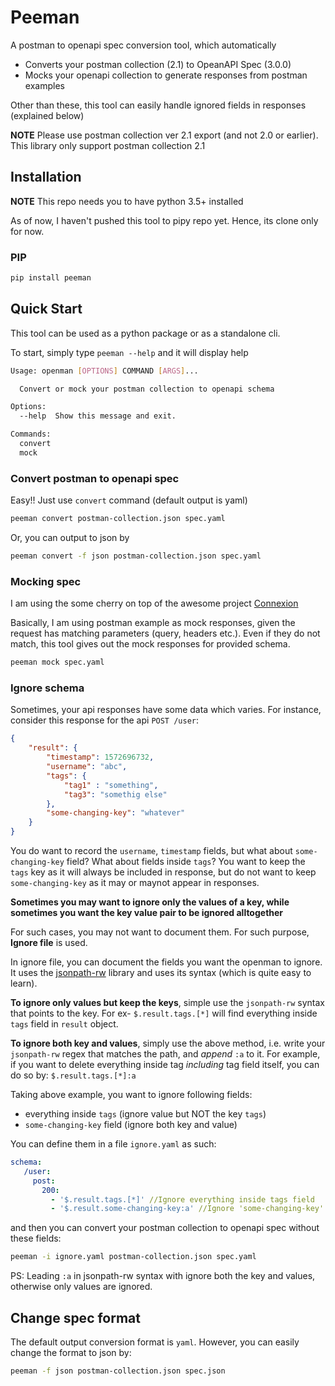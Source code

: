 # Peeman

A postman to openapi spec conversion tool, which automatically

- Converts your postman collection (2.1) to OpeanAPI Spec (3.0.0)
- Mocks your openapi collection to generate responses from postman examples

Other than these, this tool can easily handle ignored fields in responses (explained below)

**NOTE** Please use postman collection ver 2.1 export (and not 2.0 or earlier). This library only support postman collection 2.1

## Installation

**NOTE** This repo needs you to have python 3.5+ installed

As of now, I haven't pushed this tool to pipy repo yet. Hence, its clone only for now.

### PIP

```sh
pip install peeman
```


## Quick Start

This tool can be used as a python package or as a standalone cli.

To start, simply type `peeman --help` and it will display help

```sh
Usage: openman [OPTIONS] COMMAND [ARGS]...

  Convert or mock your postman collection to openapi schema

Options:
  --help  Show this message and exit.

Commands:
  convert
  mock
```

### Convert postman to openapi spec

Easy!! Just use `convert` command (default output is yaml)

```sh
peeman convert postman-collection.json spec.yaml
```

Or, you can output to json by

```sh
peeman convert -f json postman-collection.json spec.yaml
```

### Mocking spec

I am using the some cherry on top of the awesome project [Connexion](https://github.com/zalando/connexion)

Basically, I am using postman example as mock responses, given the request has matching parameters (query, headers etc.). Even if they do not match, this tool gives out the mock responses for provided schema.

```sh
peeman mock spec.yaml
```

### Ignore schema

Sometimes, your api responses have some data which varies. For instance, consider this response for the api `POST /user`:

```json
{
    "result": {
        "timestamp": 1572696732,
        "username": "abc",
        "tags": {
            "tag1" : "something",
            "tag3": "somethig else"
        },
        "some-changing-key": "whatever"
    }
}
```

You do want to record the `username`, `timestamp` fields, but what about `some-changing-key` field? What about fields inside `tags`? You want to keep the `tags` key as it will always be included in response, but do not want to keep `some-changing-key` as it may or maynot appear in responses.

**Sometimes you may want to ignore only the values of a key, while sometimes you want the key value pair to be ignored alltogether**

For such cases, you may not want to document them. For such purpose, **Ignore file** is used.

In ignore file, you can document the fields you want the openman to ignore. It uses the [jsonpath-rw](https://pypi.org/project/jsonpath-rw/) library and uses its syntax (which is quite easy to learn).

**To ignore only values but keep the keys**, simple use the `jsonpath-rw` syntax that points to the key. For ex- `$.result.tags.[*]` will find everything inside `tags` field in `result` object.

**To ignore both key and values**, simply use the above method, i.e. write your `jsonpath-rw` regex that matches the path, and *append* `:a` to it. For example, if you want to delete everything inside tag *including* tag field itself, you can do so by: `$.result.tags.[*]:a`


Taking above example, you want to ignore following fields:

- everything inside `tags` (ignore value but NOT the key `tags`)
- `some-changing-key` field (ignore both key and value)

You can define them in a file `ignore.yaml` as such:

```yaml
schema:
   /user:
     post:
       200:
         - '$.result.tags.[*]' //Ignore everything inside tags field
         - '$.result.some-changing-key:a' //Ignore 'some-changing-key'. Note the leading :a 
```

and then you can convert your postman collection to openapi spec without these fields:

```sh
peeman -i ignore.yaml postman-collection.json spec.yaml
```

PS: Leading `:a` in jsonpath-rw syntax with ignore both the key and values, otherwise only values are ignored.

## Change spec format

The default output conversion format is `yaml`. However, you can easily change the format to json by:

```sh
peeman -f json postman-collection.json spec.json
```

